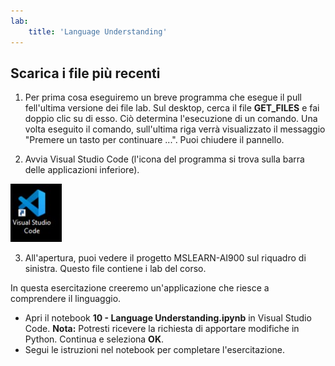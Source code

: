 ```yaml
---
lab:
    title: 'Language Understanding'
---
```


## Scarica i file più recenti 

1. Per prima cosa eseguiremo un breve programma che esegue il pull fell'ultima versione dei file lab. Sul desktop, cerca il file **GET_FILES** e fai doppio clic su di esso. Ciò determina l'esecuzione di un comando. Una volta eseguito il comando, sull'ultima riga verrà visualizzato il messaggio "Premere un tasto per continuare ...". Puoi chiudere il pannello.

2.  Avvia Visual Studio Code (l'icona del programma si trova sulla barra delle applicazioni inferiore). 

![Icona di Visual Studio Code](./images/vscode.jpg)

3. All'apertura, puoi vedere il progetto MSLEARN-AI900 sul riquadro di sinistra. Questo file contiene i lab del corso. 

In questa esercitazione creeremo un'applicazione che riesce a comprendere il linguaggio. 

-  Apri il notebook **10 - Language Understanding.ipynb** in Visual Studio Code. 
    **Nota:** Potresti ricevere la richiesta di apportare modifiche in Python. Continua e seleziona **OK**.
-  Segui le istruzioni nel notebook per completare l'esercitazione.